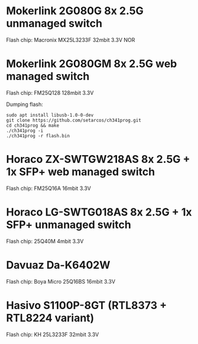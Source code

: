 # Mokerlink 2G080G 8x 2.5G unmanaged switch
Flash chip: Macronix MX25L3233F 32mbit 3.3V NOR

# Mokerlink 2G080GM 8x 2.5G web managed switch
Flash chip: FM25Q128 128mbit 3.3V

Dumping flash:
```
sudo apt install libusb-1.0-0-dev
git clone https://github.com/setarcos/ch341prog.git
cd ch341prog && make
./ch341prog -i
./ch341prog -r flash.bin
```

# Horaco ZX-SWTGW218AS 8x 2.5G + 1x SFP+ web managed switch
Flash chip: FM25Q16A 16mbit 3.3V

# Horaco LG-SWTG018AS 8x 2.5G + 1x SFP+ unmanaged switch
Flash chip: 25Q40M 4mbit 3.3V

# Davuaz Da-K6402W
Flash chip: Boya Micro 25Q16BS 16mbit 3.3V

# Hasivo S1100P-8GT (RTL8373 + RTL8224 variant)
Flash chip: KH 25L3233F 32mbit 3.3V

